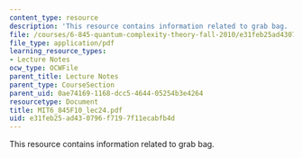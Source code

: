 ```yaml
---
content_type: resource
description: 'This resource contains information related to grab bag. '
file: /courses/6-845-quantum-complexity-theory-fall-2010/e31feb25ad430796f7197f11ecabfb4d_MIT6_845F10_lec24.pdf
file_type: application/pdf
learning_resource_types:
- Lecture Notes
ocw_type: OCWFile
parent_title: Lecture Notes
parent_type: CourseSection
parent_uid: 0ae74169-1168-dcc5-4644-05254b3e4264
resourcetype: Document
title: MIT6_845F10_lec24.pdf
uid: e31feb25-ad43-0796-f719-7f11ecabfb4d
---
```

This resource contains information related to grab bag. 

